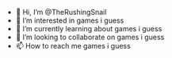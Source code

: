 - 👋 Hi, I’m @TheRushingSnail
- 👀 I’m interested in games i guess
- 🌱 I’m currently learning about games i guess
- 💞️ I’m looking to collaborate on games i guess
- 📫 How to reach me games i guess

